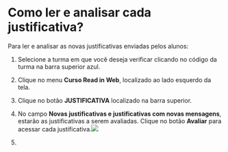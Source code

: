 # Como ler e analisar cada justificativa?

Para ler e analisar as novas justificativas enviadas pelos alunos:

1. Selecione a turma em que você deseja verificar clicando no código da turma na barra superior azul.

2. Clique no menu **Curso Read in Web**, localizado ao lado esquerdo da tela.

3. Clique no botão **JUSTIFICATIVA** localizado na barra superior.

4. No campo **Novas justificativas e justificativas com novas mensagens**, estarão as justificativas a serem avaliadas. Clique no botão **Avaliar** para acessar cada justificativa.![](https://raw.githubusercontent.com/mupi/readinweb-docs/master/images/request.png)

5. 
[](https://raw.githubusercontent.com/mupi/readinweb-docs/master/images/request-view.png)


